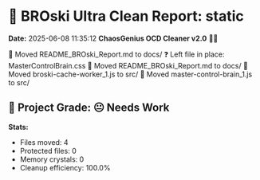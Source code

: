 # 🧹 BROski Ultra Clean Report: static
**Date:** 2025-06-08 11:35:12
**ChaosGenius OCD Cleaner v2.0** 🧠💜

📁 Moved README_BROski_Report.md to docs/
❓ Left file in place: MasterControlBrain.css
📁 Moved README_BROski_Report.md to docs/
📁 Moved broski-cache-worker_1.js to src/
📁 Moved master-control-brain_1.js to src/

## 🧠 Project Grade: 😐 Needs Work
**Stats:**
- Files moved: 4
- Protected files: 0
- Memory crystals: 0
- Cleanup efficiency: 100.0%